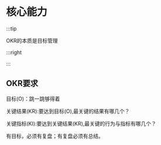 # 核心能力

:::tip 

  OKR的本质是目标管理

:::right


:::

## OKR要求

目标(O)：跳一跳够得着

关键结果(KR):要达到目标(O),最关键的结果有哪几个？

关键指标(KI):要达到关键结果(KR),最关键的行为与指标有哪几个？

有目标，必须有复盘；有复盘必须有总结。



